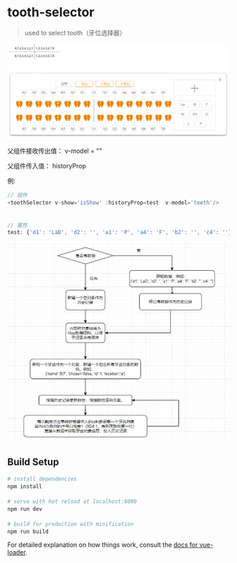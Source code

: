 # tooth-selector

> used to select tooth（牙位选择器）
>
> 

![1556503022365](https://github.com/lcylichenyi/tooth-selector/blob/test/src/assets/1556503022365.png?raw=true)

父组件接收传出值： v-model = ""

父组件传入值： historyProp

例: 

```javascript
// 组件
<toothSelector v-show='isShow' :historyProp=test  v-model='teeth'/>


// 属性
test: {'d1': 'LaD', 'd2': '', 'a1': 'P', 'a4': 'F', 'b2': '', 'c4': ''}
```



![1556503330447](https://github.com/lcylichenyi/tooth-selector/blob/test/src/assets/1556503330447.png?raw=true)

## Build Setup

``` bash
# install dependencies
npm install

# serve with hot reload at localhost:8080
npm run dev

# build for production with minification
npm run build
```

For detailed explanation on how things work, consult the [docs for vue-loader](http://vuejs.github.io/vue-loader).

